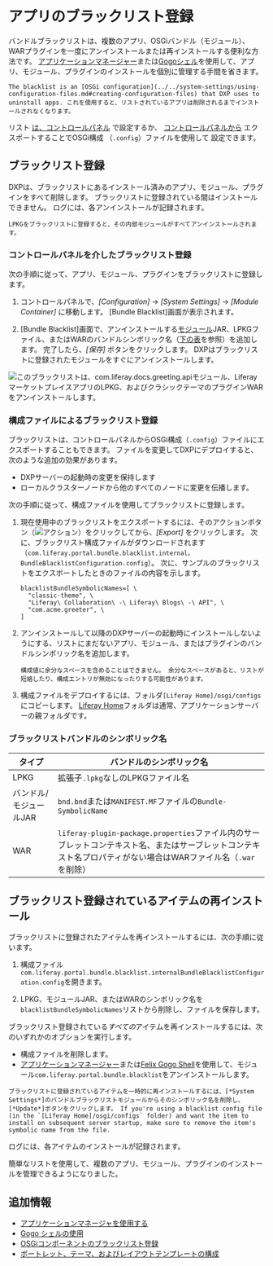 # アプリのブラックリスト登録

バンドルブラックリストは、複数のアプリ、OSGiバンドル（モジュール）、WARプラグインを一度にアンインストールまたは再インストールする便利な方法です。 [アプリケーションマネージャー](./using-the-app-manager.md)または[Gogoシェル](https://help.liferay.com/hc/articles/360029070351-Using-the-Felix-Gogo-Shell)を使用して、アプリ、モジュール、プラグインのインストールを個別に管理する手間を省きます。

```{important}
The blacklist is an [OSGi configuration](../../system-settings/using-configuration-files.md#creating-configuration-files) that DXP uses to uninstall apps. これを使用すると、リストされているアプリは削除されるまでインストールされなくなります。
```

リスト [は、コントロールパネル](#blacklisting-via-the-control-panel) で設定するか、 [コントロールパネルから](../../system-settings/using-configuration-files.md#creating-configuration-files) エクスポートすることでOSGi構成</a> （`.config`）ファイルを使用して
設定できます。</p> 



## ブラックリスト登録

DXPは、ブラックリストにあるインストール済みのアプリ、モジュール、プラグインをすべて削除します。 ブラックリストに登録されている間はインストールできません。 ログには、各アンインストールが記録されます。



```{note}
LPKGをブラックリストに登録すると、その内部モジュールがすべてアンインストールされます。
```




### コントロールパネルを介したブラックリスト登録

次の手順に従って、アプリ、モジュール、プラグインをブラックリストに登録します。

1.  コントロールパネルで、*[Configuration]* → *[System Settings]* → *[Module Container]* に移動します。 [Bundle Blacklist]画面が表示されます。

2.  [Bundle Blacklist]画面で、アンインストールする[モジュール](https://help.liferay.com/hc/articles/360035467532-OSGi-and-Modularity#modules)JAR、LPKGファイル、またはWARのバンドルシンボリック名（[下の表](#blacklist-bundle-symbolic-names)を参照）を追加します。 完了したら、*[保存]* ボタンをクリックします。 DXPはブラックリストに登録されたモジュールをすぐにアンインストールします。
   
   ![このブラックリストは、com.liferay.docs.greeting.apiモジュール、Liferay マーケットプレイスアプリのLPKG、およびクラシックテーマのプラグインWARをアンインストールします。](./blacklisting-apps/images/02.png)



### 構成ファイルによるブラックリスト登録

ブラックリストは、コントロールパネルからOSGi構成（`.config`）ファイルにエクスポートすることもできます。 ファイルを変更してDXPにデプロイすると、次のような追加の効果があります。

  - DXPサーバーの起動時の変更を保持します
  - ローカルクラスターノードから他のすべてのノードに変更を伝播します。

次の手順に従って、構成ファイルを使用してブラックリストに登録します。

1.  現在使用中のブラックリストをエクスポートするには、そのアクションボタン（![アクション](./blacklisting-apps/images/03.png)）をクリックしてから、*[Export]* をクリックします。 次に、ブラックリスト構成ファイルがダウンロードされます（`com.liferay.portal.bundle.blacklist.internal。BundleBlacklistConfiguration.config`）。 次に、サンプルのブラックリストをエクスポートしたときのファイルの内容を示します。 
   
   

    ``` properties
    blacklistBundleSymbolicNames=[ \
      "classic-theme", \
      "Liferay\ Collaboration\ -\ Liferay\ Blogs\ -\ API", \
      "com.acme.greeter", \
    ]
    ```


2.  アンインストールして以降のDXPサーバーの起動時にインストールしないようにする、リストにまだないアプリ、モジュール、またはプラグインのバンドルシンボリック名を追加します。 
   
   

    ```{warning}
    構成値に余分なスペースを含めることはできません。 余分なスペースがあると、リストが短絡したり、構成エントリが無効になったりする可能性があります。
    ```


3.  構成ファイルをデプロイするには、フォルダ`[Liferay Home]/osgi/configs`にコピーします。 [Liferay Home](../../../installation-and-upgrades/reference/liferay-home.md)フォルダは通常、アプリケーションサーバーの親フォルダです。



### ブラックリストバンドルのシンボリック名

| タイプ           | バンドルのシンボリック名                                                                                          |
| ------------- | ----------------------------------------------------------------------------------------------------- |
| LPKG          | 拡張子`.lpkg`なしのLPKGファイル名                                                                                |
| バンドル/モジュールJAR | `bnd.bnd`または`MANIFEST.MF`ファイルの`Bundle-SymbolicName`                                                   |
| WAR           | `liferay-plugin-package.properties`ファイル内のサーブレットコンテキスト名、またはサーブレットコンテキスト名プロパティがない場合はWARファイル名（`.war`を削除） |




## ブラックリスト登録されているアイテムの再インストール

ブラックリストに登録されたアイテムを再インストールするには、次の手順に従います。

1.  構成ファイル`com.liferay.portal.bundle.blacklist.internalBundleBlacklistConfiguration.config`を開きます。

2.  LPKG、モジュールJAR、またはWARのシンボリック名を`blacklistBundleSymbolicNames`リストから削除し、ファイルを保存します。

ブラックリスト登録されている*すべての*アイテムを再インストールするには、次のいずれかのオプションを実行します。

  - 構成ファイルを削除します。
  - [アプリケーションマネージャー](./using-the-app-manager.md)または[Felix Gogo Shell](https://help.liferay.com/hc/articles/360029070351-Using-the-Felix-Gogo-Shell)を使用して、モジュール`com.liferay.portal.bundle.blacklist`をアンインストールします。

<!-- end list -->

```{tip}
ブラックリストに登録されているアイテムを一時的に再インストールするには、[*System Settings*]のバンドルブラックリストモジュールからそのシンボリック名を削除し、[*Update*]ボタンをクリックします。 If you're using a blacklist config file (in the `[Liferay Home]/osgi/configs` folder) and want the item to install on subsequent server startup, make sure to remove the item's symbolic name from the file.
```


ログには、各アイテムのインストールが記録されます。

簡単なリストを使用して、複数のアプリ、モジュール、プラグインのインストールを管理できるようになりました。



## 追加情報

  - [アプリケーションマネージャを使用する](./using-the-app-manager.md)
  - [Gogo シェルの使用](../../../liferay-internals/fundamentals/using-the-gogo-shell.md)
  - [OSGiコンポーネントのブラックリスト登録](./blacklisting-osgi-components.md)
  - [ポートレット、テーマ、およびレイアウトテンプレートの構成](./configuring-portlets-themes-and-layout-templates.md)
